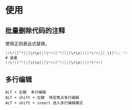 # 使用

## 批量删除代码的注释

使用正则表达式替换。

```java
(/\*([^*]|[\r\n]|(\*+([^*/]|[\r\n])))*\*+/|[ \t]*//.*)
# 或者
(/\*([^*]|[\r\n]|(\*+([^*/]|[\r\n])))*\*+/)
```

## 多行编辑

```wiki
ALT + 左键  多行编辑
ALT + shift + 左键  特定焦点多行编辑
ALT + shift + insert 进入多行编辑模式
```



 

